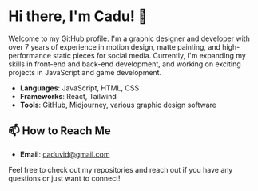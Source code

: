 # Hi there, I'm Cadu! 👋

Welcome to my GitHub profile. I'm a graphic designer and developer with over 7 years of experience in motion design, matte painting, and high-performance static pieces for social media. Currently, I'm expanding my skills in front-end and back-end development, and working on exciting projects in JavaScript and game development.

- **Languages**: JavaScript, HTML, CSS
- **Frameworks**: React, Tailwind
- **Tools**: GitHub, Midjourney, various graphic design software

## 📫 How to Reach Me

- **Email**: [caduvid@gmail.com](mailto:caduvid@gmail.com)

Feel free to check out my repositories and reach out if you have any questions or just want to connect!

